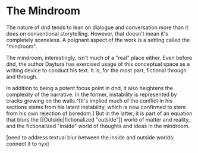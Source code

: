 # The Mindroom
The nature of dnd tends to lean on dialogue and conversation more than it does on conventional storytelling. However, that doesn't mean it's completely sceneless. A poignant aspect of the work is a setting called the "mindroom".

The mindroom, interestingly, isn't much of a "real" place either. Even before dnd, the author Daytura has exercised usage of this conceptual space as a writing device to conduct his text. It is, for the most part, fictional through and through.

In addition to being a potent focus point in dnd, it also heightens the complexity of the narrative. In the former, instability is represented by cracks growing on the walls.^[It's implied much of the conflict in his sections stems from his latent instability, which is now confirmed to stem from his own rejection of boredom.] But in the latter, it is part of an equation that blurs the [[Outside|fictionalized "outside"]] world of matter and reality, and the fictionalized "inside" world of thoughts and ideas in the mindroom. 

[need to address textual blur between the inside and outside worlds: connect it to nyx]